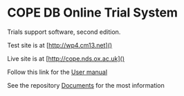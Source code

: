 # COPE DB Online Trial System

Trials support software, second edition.

Test site is at [http://wp4.cm13.net]()

Live site is at [http://cope.nds.ox.ac.uk]()

Follow this link for the [User manual](docs/user_manual.md)

See the repository [Documents](docs/index.md) for the most information
